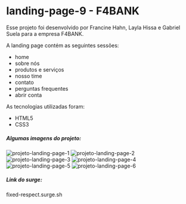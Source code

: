 # landing-page-9 - F4BANK

Esse projeto foi desenvolvido por Francine Hahn, Layla Hissa e Gabriel Suela para a empresa F4BANK.

A landing page contém as seguintes sessões:
* home
* sobre nós
* produtos e serviços
* nosso time
* contato
* perguntas frequentes
* abrir conta

As tecnologias utilizadas foram:
* HTML5
* CSS3

##### Algumas imagens do projeto:

![projeto-landing-page-1](https://user-images.githubusercontent.com/102267713/174408330-c2607722-f940-4fc1-ae97-f55342f360be.png)
![projeto-landing-page-2](https://user-images.githubusercontent.com/102267713/174408340-46987b80-6a93-437d-bdf1-a920a53451f7.png)
![projeto-landing-page-3](https://user-images.githubusercontent.com/102267713/174408344-ce620b1d-83fc-4ab6-b601-1a948f0d1fc9.png)
![projeto-landing-page-4](https://user-images.githubusercontent.com/102267713/174408346-b7fc9530-0597-4829-8000-d68cbe71d9f9.png)
![projeto-landing-page-5](https://user-images.githubusercontent.com/102267713/174408350-99f0e4d1-c50e-4777-8c1d-1a5ce4587ce3.png)
![projeto-landing-page-6](https://user-images.githubusercontent.com/102267713/174408365-46659580-f542-488a-9662-48a885faaec1.png)

##### Link do surge:
fixed-respect.surge.sh
